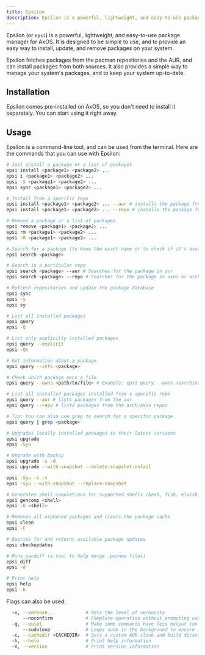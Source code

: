 ```yaml
---
title: Epsilon
description: Epsilon is a powerful, lightweight, and easy-to-use package manager for AxOS
---
```


Epsilon (or `epsi`) is a powerful, lightweight, and easy-to-use package manager for AxOS. It is designed to be simple to use, and to provide an easy way to install, update, and remove packages on your system.

Epsilon fetches packages from the pacman repositories and the AUR, and can install packages from both sources. It also provides a simple way to manage your system's packages, and to keep your system up-to-date.

## Installation

Epsilon comes pre-installed on AxOS, so you don't need to install it separately. You can start using it right away.

## Usage

Epsilon is a command-line tool, and can be used from the terminal. Here are the commands that you can use with Epsilon:

```bash
# Just install a package or a list of packages
epsi install <package1> <package2> ...
epsi i <package1> <package2> ...
epsi -S <package1> <package2> ...
epsi sync <package1> <package2> ...

# Install from a specific repo
epsi install <package1> <package2> ... --aur # installs the package from the aur
epsi install <package1> <package2> ... --repo # installs the package from the axos or arch repos
```

```bash
# Remove a package or a list of packages
epsi remove <package1> <package2> ...
epsi rm <package1> <package2> ...
epsi -R <package1> <package2> ...
```

```bash
# Search for a package (to know the exact name or to check if it's available)
epsi search <package>

# Search in a particular repo
epsi search <package> --aur # Searches for the package in aur
epsi search <package> --repo # Searches for the package in axos or arch repos
```

```bash
# Refresh repositories and update the package database
epsi sync
epsi -y
epsi sy
```

```bash
# List all installed packages
epsi query
epsi -Q

# List only explicitly installed packages
epsi query --explicit
epsi -Qs

# Get information about a package
epsi query --info <package>

# Check which package owns a file
epsi query --owns <path/to/file> # Example: epsi query --owns /usr/bin/python

# List all installed packages installed from a specific repo
epsi query --aur # lists packages from the aur
epsi query --repo # lists packages from the arch/axos repos

# Tip: You can also use grep to search for a specific package
epsi query | grep <package>
```

```bash
# Upgrades locally installed packages to their latest versions
epsi upgrade
epsi -Syu

# Upgrade with backup
epsi upgrade -s -d
epsi upgrade --with-snapshot --delete-snapshot-onfail

epsi -Syu -s -x
epsi -Syu --with-snapshot --replace-snapshot
```

```bash
# Generates shell completions for supported shells (bash, fish, elvish, pwsh)
epsi gencomp <shell>
epsi -G <shell>
```

```bash
# Removes all orphaned packages and clears the package cache
epsi clean
epsi -C
```

```bash
# Queries for and returns available package updates
epsi checkupdates
```

```bash
# Runs pacdiff (a tool to help merge .pacnew files)
epsi diff
epsi -d
```

```bash
# Print help
epsi help
epsi -h
```

Flags can also be used:

```bash
  -v, --verbose...           # Sets the level of verbosity
      --noconfirm            # Complete operation without prompting user
  -q, --quiet                # Make some commands have less output (only clean, upgrade, and install are supported)
      --sudoloop             # Loops sudo in the background to ensure it doesn't time out during long builds
  -c, --cachedir <CACHEDIR>  # Sets a custom AUR clone and build directory for the specified operation
  -h, --help                 # Print help information
  -V, --version              # Print version information
```
